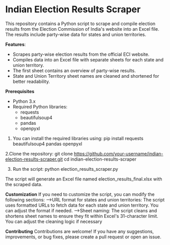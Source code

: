 # Indian Election Results Scraper

This repository contains a Python script to scrape and compile election results from the Election Commission of India's website into an Excel file. The results include party-wise data for states and union territories.

 **Features**:

- Scrapes party-wise election results from the official ECI website.
- Compiles data into an Excel file with separate sheets for each state and union territory.
- The first sheet contains an overview of party-wise results.
- State and Union Territory sheet names are cleaned and shortened for better readability.

 **Prerequisites**

- Python 3.x
- Required Python libraries:
  - requests
  - beautifulsoup4
  - pandas
  - openpyxl

1. You can install the required libraries using:
  pip install requests beautifulsoup4 pandas openpyxl

2.Clone the repository:
  git clone https://github.com/your-username/indian-election-results-scraper.git
  cd indian-election-results-scraper
  
3. Run the script:
  python election_results_scraper.py

The script will generate an Excel file named election_results_final.xlsx with the scraped data.

**Customization**
If you need to customize the script, you can modify the following sections:
  -->URL format for states and union territories: The script uses formatted URLs to fetch data for each state and union territory. You can adjust the format if needed.
  -->Sheet naming: The script cleans and shortens sheet names to ensure they fit within Excel's 31-character limit. You can adjust the cleaning logic if necessary

**Contributing**
  Contributions are welcome! If you have any suggestions, improvements, or bug fixes, please create a pull request or open an issue.
